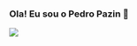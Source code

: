 ### Ola! Eu sou o Pedro Pazin 👋

<picture>
  <source
    srcset="https://github-readme-stats.vercel.app/api?username=pedropazin&show_icons=true&theme=rose"
    media="(prefers-color-scheme: dark)"
  />
  <source
    srcset="https://github-readme-stats.vercel.app/api?username=anuraghazra&show_icons=true"
    media="(prefers-color-scheme: light), (prefers-color-scheme: no-preference)"
  />
  <img src="https://github-readme-stats.vercel.app/api?username=anuraghazra&show_icons=true" />
</picture>
